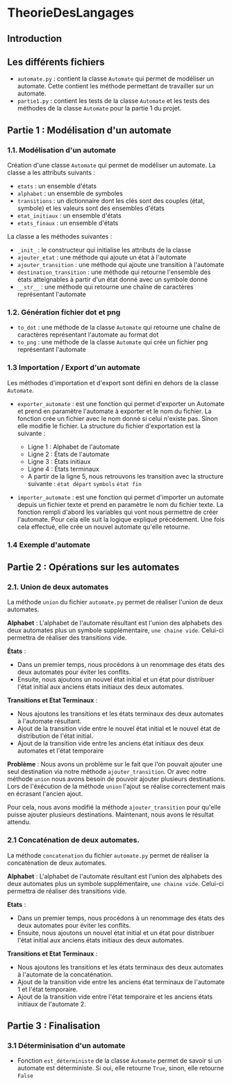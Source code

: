 # TheorieDesLangages

## Introduction


## Les différents fichiers

- `automate.py` : contient la classe `Automate` qui permet de modéliser un automate. Cette contient les méthode permettant de travailler sur un automate.
- `partie1.py` : contient les tests de la classe `Automate` et les tests des méthodes de la classe `Automate` pour la partie 1 du projet.


## Partie 1 : Modélisation d'un automate


### 1.1. Modélisation d'un automate

Création d'une classe `Automate` qui permet de modéliser un automate. La classe a les attributs suivants :
- `etats` : un ensemble d'états
- `alphabet` : un ensemble de symboles
- `transitions` : un dictionnaire dont les clés sont des couples (état, symbole) et les valeurs sont des ensembles d'états
- `etat_initiaux` : un ensemble d'états
- `etats_finaux` : un ensemble d'états

La classe a les méthodes suivantes :

- `_init_` : le constructeur qui initialise les attributs de la classe
- `ajouter_etat` : une méthode qui ajoute un état à l'automate
- `ajouter_transition` : une méthode qui ajoute une transition à l'automate
-  `destination_transition` : une méthode qui retourne l'ensemble des états atteignables à partir d'un état donné avec un symbole donné
- `__str__` : une méthode qui retourne une chaîne de caractères représentant l'automate


### 1.2. Génération fichier dot et png

- `to_dot` : une méthode de la classe `Automate` qui retourne une chaîne de caractères représentant l'automate au format dot
- `to_png` : une méthode de la classe `Automate` qui crée un fichier png représentant l'automate

### 1.3 Importation / Export d'un automate

Les méthodes d'importation et d'export sont défini en dehors de la classe `Automate`.

- `exporter_automate` : est une fonction qui permet d'exporter un Automate et prend en paramètre l'automate à exporter et le nom du fichier. 
La fonction crée un fichier avec le nom donné si celui n'existe pas. Sinon elle modifie le fichier. 
La structure du fichier d'exportation est la suivante : 
    - Ligne 1 : Alphabet de l'automate
    - Ligne 2 : États de l'automate
    - Ligne 3 : États initiaux 
    - Ligne 4 : États terminaux
    - A partir de la ligne 5, nous retrouvons les transition avec la structure suivante : `état départ` `symbols` `état fin`

- `importer_automate` : est une fonction qui permet d'importer un automate depuis un fichier texte et prend en paramètre le nom du fichier texte. 
La fonction rempli d'abord les variables qui vont nous permettre de créer l'automate. Pour cela elle suit la logique expliqué précédement. 
Une fois cela effectué, elle crée un nouvel automate qu'elle retourne. 

### 1.4 Exemple d'automate


## Partie 2 : Opérations sur les automates

### 2.1. Union de deux automates

La méthode `union` du fichier `automate.py` permet de réaliser l'union de deux automates.

**Alphabet** : L'alphabet de l'automate résultant est l'union des alphabets des deux automates plus un symbole supplémentaire, `une chaine vide`. Celui-ci permettra de réaliser des transitions vide.

**États** : 
- Dans un premier temps, nous procédons à un renommage des états des deux automates pour éviter les conflits.
- Ensuite, nous ajoutons un nouvel état initial et un état pour distribuer l'état initial aux anciens états initiaux des deux automates.

**Transitions et Etat Terminaux** :
- Nous ajoutons les transitions et les états terminaux des deux automates à l'automate résultant.
- Ajout de la transition vide entre le nouvel état initial et le nouvel état de distribution de l'état initial.
- Ajout de la transition vide entre les anciens état initiaux des deux automates et l'état temporaire

**Problème** : Nous avons un problème sur le fait que l'on pouvait ajouter une seul destination via notre méthode `ajouter_transition`. Or avec notre méthode `union` nous avons besoin de pouvoir ajouter plusieurs destinations. Lors de l'éxécution de la méthode `union` l'ajout se réalise correctement mais en écrasant l'ancien ajout. 

Pour cela, nous avons modifié la méthode `ajouter_transition` pour qu'elle puisse ajouter plusieurs destinations. 
Maintenant, nous avons le résultat attendu.

### 2.1 Concaténation de deux automates. 

La méthode `concatenation` du fichier `automate.py` permet de réaliser la concaténation de deux automates. 

**Alphabet** : L'alphabet de l'automate résultant est l'union des alphabets des deux automates plus un symbole supplémentaire, `une chaine vide`. Celui-ci permettra de réaliser des transitions vide.

**Etats** :
- Dans un premier temps, nous procédons à un renommage des états des deux automates pour éviter les conflits.
- Ensuite, nous ajoutons un nouvel état initial et un état pour distribuer l'état initial aux anciens états initiaux des deux automates.

**Transitions et Etat Terminaux** :
- Nous ajoutons les transitions et les états terminaux des deux automates à l'automate de la concaténation.
- Ajout de la transition vide entre les anciens état terminaux de l'automate 1 et l'état temporaire. 
- Ajout de la transition vide entre l'état temporaire et les anciens états initiaux de l'automate 2. 


## Partie 3 : Finalisation

### 3.1 Déterminisation d'un automate

- Fonction `est_déterministe` de la classe `Àutomate` permet de savoir si un automate est déterministe. Si oui, elle retourne `True`, sinon, elle retourne `False`


